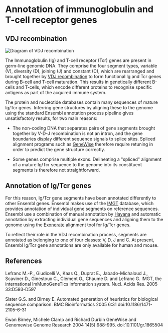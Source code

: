 # Annotation of immunoglobulin and T-cell receptor genes

## VDJ recombination

![Diagram of VDJ recombination](https://upload.wikimedia.org/wikipedia/commons/3/3e/VDJ_recombination.png "VDJ recombination")

The Immunoglobulin (Ig) and T-cell receptor (Tcr) genes are present in germ-line genomic DNA. They comprise the four segment types, variable (V), diversity (D), joining (J) and constant (C), which are rearranged and brought together by [VDJ recombination](https://en.wikipedia.org/wiki/V(D)J_recombination) to form functional Ig and Tcr genes during B-cell and T-cell maturation. This results in genetically different B-cells and T-cells, which encode different proteins to recognise specific antigens as part of the acquired immune system.

The protein and nucleotide databases contain many sequences of mature Ig/Tcr genes. Inferring gene structures by aligning these to the genome using the standard Ensembl annotation process pipeline gives unsatisfactory results, for two main reasons:

* The non-coding DNA that separates pairs of gene segments brought together by V-D-J recombination is not an intron, and the gene boundaries display different sequence signals to splice sites. Spliced alignment programs such as [GeneWise](http://genome.cshlp.org/content/14/5/988) therefore require retuning in order to predict the gene structure correctly.

* Some genes comprise multiple exons. Delineating a "spliced" alignment of a mature Ig/Tcr sequence to the genome into its constituent segments is therefore not straightforward.

## Annotation of Ig/Tcr genes

For this reason, Ig/Tcr gene segments have been annotated differently to other Ensembl genes. Ensembl makes use of the [IMGT](http://www.imgt.org/) database, which provides annotation of individual gene segments on reference sequences. Ensembl use a combination of manual annotation by [Havana](manual_havana.md) and automatic annotation by extracting individual gene sequences and aligning them to the genome using the [Exonerate](http://bmcbioinformatics.biomedcentral.com/articles/10.1186/1471-2105-6-31) alignment tool for Ig/Tcr genes.

To reflect their role in the VDJ recombination process, segments are annotated as belonging to one of four classes: V, D, J and C. At present, Ensembl Ig/Tcr gene annotations are only available for human and mouse.

## References

Lefranc M.-P., Giudicelli V., Kaas Q., Duprat E., Jabado-Michaloud J., Scaviner D., Ginestoux C., Clément O., Chaume D. and Lefranc G.
IMGT, the international ImMunoGeneTics information system.
Nucl. Acids Res. 2005 33:D593-D597

Slater G.S. and Birney E.
Automated generation of heuristics for biological sequence comparison.
BMC Bioinformatics 2005 6:31
doi:10.1186/1471-2105-6-31

Ewan Birney, Michele Clamp and Richard Durbin
GeneWise and Genomewise
Genome Research 2004 14(5):988-995. doi:10.1101/gr.1865504
